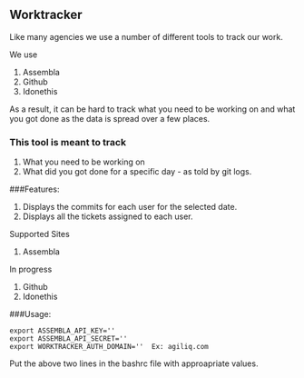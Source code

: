## Worktracker

Like many agencies we use a number of different tools to track our work.

We use

1. Assembla
2. Github
3. Idonethis

As a result, it can be hard to track what you need to be working on and what you got done
as the data is spread over a few places.

### This tool is meant to track

1. What you need to be working on
2. What did you got done for a specific day - as told by git logs.

###Features:

1. Displays the commits for each user for the selected date.
2. Displays all the tickets assigned to each user.

Supported Sites

1. Assembla

In progress

1. Github
2. Idonethis

###Usage:

    export ASSEMBLA_API_KEY=''
    export ASSEMBLA_API_SECRET=''
    export WORKTRACKER_AUTH_DOMAIN=''  Ex: agiliq.com
    
Put the above two lines in the bashrc file with approapriate values.

